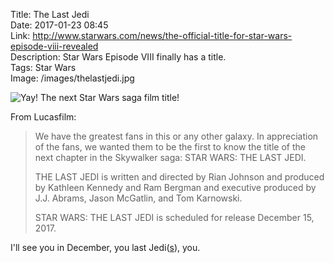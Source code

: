Title: The Last Jedi  
Date: 2017-01-23 08:45  
Link: http://www.starwars.com/news/the-official-title-for-star-wars-episode-viii-revealed  
Description: Star Wars Episode VIII finally has a title.  
Tags: Star Wars  
Image: /images/thelastjedi.jpg  

![Yay! The next Star Wars saga film title!][1]

From Lucasfilm:

> We have the greatest fans in this or any other galaxy. In appreciation of the fans, we wanted them to be the first to know the title of the next chapter in the Skywalker saga: STAR WARS: THE LAST JEDI.
>
> THE LAST JEDI is written and directed by Rian Johnson and produced by Kathleen Kennedy and Ram Bergman and executive produced by J.J. Abrams, Jason McGatlin, and Tom Karnowski.
> 
> STAR WARS: THE LAST JEDI is scheduled for release December 15, 2017.

I'll see you in December, you last Jedi([s][2]), you.

[1]: /images/thelastjedi.jpg
[2]: http://scifi.stackexchange.com/questions/84801/ddg#84808 "Is 'Jedi' plural or singular"